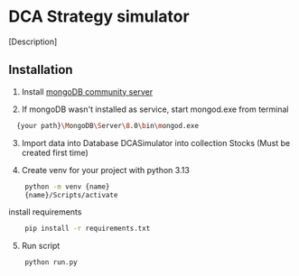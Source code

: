 
# DCA Strategy simulator

[Description]


## Installation

1. Install [mongoDB community server](https://www.mongodb.com/try/download/community-kubernetes-operator)

2. If mongoDB wasn't installed as service, start mongod.exe from terminal

```bash
  {your path}\MongoDB\Server\8.0\bin\mongod.exe
```
3. Import data into Database DCASimulator into collection Stocks (Must be created first time)

4. Create venv for your project with python 3.13
```bash
    python -m venv {name}
    {name}/Scripts/activate
```
install requirements
```bash
    pip install -r requirements.txt
```
5. Run script
```bash
    python run.py
```